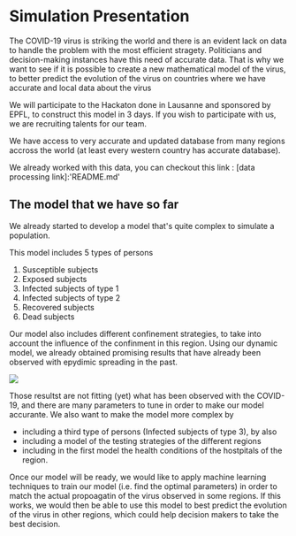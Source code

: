# Simulation Presentation

The COVID-19 virus is striking the world and there is an evident lack on data to handle the problem with the most efficient stragety. Politicians and decision-making instances have this need of accurate data. That is why we want to see if it is possible to create a new mathematical model of the virus, to better predict the evolution of the virus on countries where we have accurate and local data about the virus

We will participate to the Hackaton done in Lausanne and sponsored by EPFL, to construct this model in 3 days. If you wish to participate with us, we are recruiting talents for our team. 

We have access to very accurate and updated database from many regions accross the world (at least every western country has accurate database). 

We already worked with this data, you can checkout this link : [data processing link]:'README.md'

## The model that we have so far

We already started to develop a model that's quite complex to simulate a population. 

This model includes 5 types of persons
1. Susceptible subjects
2. Exposed subjects
3. Infected subjects of type 1
4. Infected subjects of type 2
5. Recovered subjects
6. Dead subjects

Our model also includes different confinement strategies, to take into account the influence of the confinment in this region. Using our dynamic model, we already obtained promising results that have already been observed with epydimic spreading in the past. 

![]('./figures/sim.png')

Those resultst are not fitting (yet) what has been observed with the COVID-19, and there are many parameters to tune in order to make our model accurante. 
We also want to make the model more complex by 
- including a third type of persons (Infected subjects of type 3), by also
- including a model of the testing strategies of the different regions
- including in the first model the health conditions of the hostpitals of the region. 

Once our model will be ready, we would like to apply machine learning techniques to train our model (i.e. find the optimal parameters) in order to match the actual propoagatin of the virus observed in some regions. If this works, we would then be able to use this model to best predict the evolution of the virus in other regions, which could help decision makers to take the best decision. 
